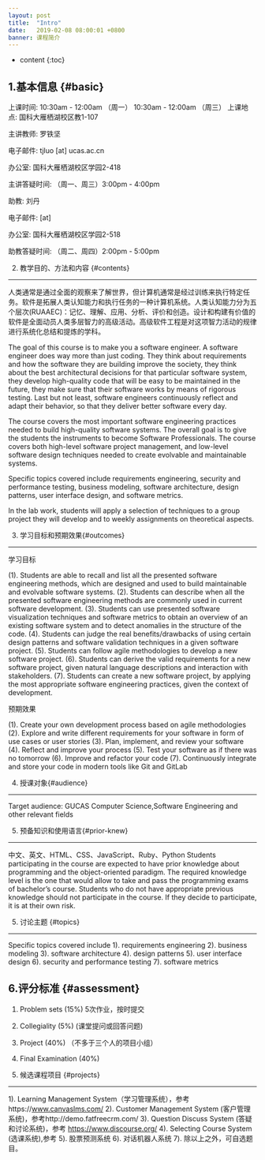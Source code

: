 ```yaml
---
layout: post
title:  "Intro"
date:   2019-02-08 08:00:01 +0800
banner: 课程简介
---
```


* content
{:toc}

1.基本信息    {#basic}
---------------------------
上课时间: 10:30am - 12:00am （周一）
          10:30am - 12:00am （周三）
上课地点: 国科大雁栖湖校区教1-107

主讲教师: 罗铁坚

电子邮件: tjluo [at] ucas.ac.cn

办公室: 国科大雁栖湖校区学园2-418 

主讲答疑时间: （周一、周三）3:00pm - 4:00pm 

助教: 刘丹

电子邮件:  [at] 

办公室: 国科大雁栖湖校区学园2-518 

助教答疑时间: （周二、周四）2:00pm - 5:00pm

2. 教学目的、方法和内容 {#contents}
---------------------------
人类通常是通过全面的观察来了解世界，但计算机通常是经过训练来执行特定任务。软件是拓展人类认知能力和执行任务的一种计算机系统。人类认知能力分为五个层次(RUAAEC)：记忆、理解、应用、分析、评价和创造。设计和构建有价值的软件是全面动员人类多层智力的高级活动。高级软件工程是对这项智力活动的规律进行系统化总结和提炼的学科。

The goal of this course is to make you a software engineer. A software engineer does way more than just coding. They think about requirements and how the software they are building improve the society, they think about the best architectural decisions for that particular software system, they develop high-quality code that will be easy to be maintained in the future, they make sure that their software works by means of rigorous testing. Last but not least, software engineers continuously reflect and adapt their behavior, so that they deliver better software every day.

The course covers the most important software engineering practices needed to build high-quality software systems. The overall goal is to give the students the instruments to become Software Professionals. The course covers both high-level software project management, and low-level software design techniques needed to create evolvable and maintainable systems.

Specific topics covered include requirements engineering, security and performance testing, business modeling, software architecture, design patterns, user interface design, and software metrics.

In the lab work, students will apply a selection of techniques to a group project they will develop and to weekly assignments on theoretical aspects. 

3. 学习目标和预期效果{#outcomes}
---------------------------------
学习目标

(1). Students are able to recall and list all the presented software engineering methods, which are designed and used to build maintainable and evolvable software systems.
(2). Students can describe when all the presented software engineering methods are commonly used in current software development.
(3). Students can use presented software visualization techniques and software metrics to obtain an overview of an existing software system and to detect anomalies in the structure of the code.
(4). Students can judge the real benefits/drawbacks of using certain design patterns and software validation techniques in a given software project.
(5). Students can follow agile methodologies to develop a new software project.
(6). Students can derive the valid requirements for a new software project, given natural language descriptions and interaction with stakeholders.
(7). Students can create a new software project, by applying the most appropriate software engineering practices, given the context of development. 

预期效果

(1). Create your own development process based on agile methodologies
(2). Explore and write different requirements for your software in form of use cases or user stories
(3). Plan, implement, and review your software
(4). Reflect and improve your process
(5). Test your software as if there was no tomorrow
(6). Improve and refactor your code
(7). Continuously integrate and store your code in modern tools like Git and GitLab

4. 授课对象{#audience}
---------------------------
Target audience: GUCAS Computer Science,Software Engineering and other relevant fields

5. 预备知识和使用语言{#prior-knew}
----------------------------
中文、英文、HTML、CSS、JavaScript、Ruby、Python 
Students participating in the course are expected to have prior knowledge about programming and the object-oriented paradigm. The required knowledge level is the one that would allow to take and pass the programming exams of bachelor’s course. 
Students who do not have appropriate previous knowledge should not participate in the course. If they decide to participate, it is at their own risk.


5. 讨论主题 {#topics}
----------------------------
Specific topics covered include 
1). requirements engineering
2). business modeling
3). software architecture
4). design patterns
5). user interface design
6). security and performance testing
7). software metrics

6.评分标准 {#assessment}
---------------------------
1. Problem sets (15%) 5次作业，按时提交
2. Collegiality (5%) (课堂提问或回答问题)
3. Project  (40%) （不多于三个人的项目小组）
4. Final Examination (40%)

7. 候选课程项目 {#projects}
---------------------------
1). Learning Management System（学习管理系统），参考https://www.canvaslms.com/
2). Customer Management System (客户管理系统)，参考http://demo.fatfreecrm.com/
3). Question Discuss System (答疑和讨论系统)，参考 https://www.discourse.org/
4). Selecting Course System (选课系统),参考 
5). 股票预测系统
6). 对话机器人系统 
7). 除以上之外，可自选题目。
